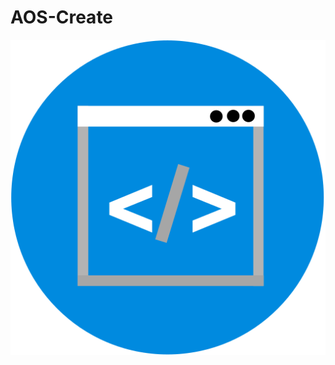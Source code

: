 # AOS-Create
![AOS Create Icon](https://github.com/AOSCorporations/AOS-Create/blob/main/Assets/appicon/aoscreate_app_desktop.png)

